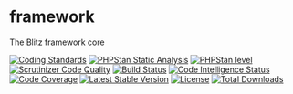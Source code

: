 # framework
The Blitz framework core

[![Coding Standards](https://github.com/blitz-php/framework/actions/workflows/test-coding-standards.yml/badge.svg)](https://github.com/blitz-php/framework/actions/workflows/test-coding-standards.yml)
[![PHPStan Static Analysis](https://github.com/blitz-php/framework/actions/workflows/test-phpstan.yml/badge.svg)](https://github.com/blitz-php/framework/actions/workflows/test-phpstan.yml)
[![PHPStan level](https://img.shields.io/badge/PHPStan-4%20level-brightgreen)](phpstan.neon.dist)
[![Scrutinizer Code Quality](https://scrutinizer-ci.com/g/blitz-php/framework/badges/quality-score.png?b=main)](https://scrutinizer-ci.com/g/blitz-php/framework/?branch=main)
[![Build Status](https://scrutinizer-ci.com/g/blitz-php/framework/badges/build.png?b=main)](https://scrutinizer-ci.com/g/blitz-php/framework/build-status/main)
[![Code Intelligence Status](https://scrutinizer-ci.com/g/blitz-php/framework/badges/code-intelligence.svg?b=main)](https://scrutinizer-ci.com/code-intelligence)
[![Code Coverage](https://scrutinizer-ci.com/g/blitz-php/framework/badges/coverage.png?b=main)](https://scrutinizer-ci.com/g/blitz-php/framework/?branch=main)
[![Latest Stable Version](http://poser.pugx.org/blitz-php/framework/v)](https://packagist.org/packages/blitz-php/framework)
[![License](https://img.shields.io/github/license/blitz-php/framework)](LICENSE)
[![Total Downloads](http://poser.pugx.org/blitz-php/framework/downloads)](https://packagist.org/packages/blitz-php/framework)
